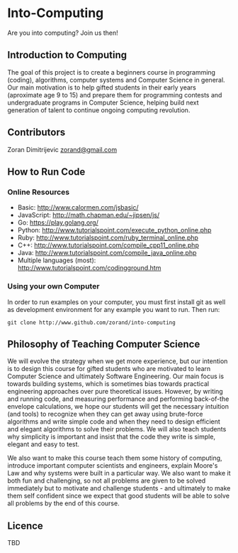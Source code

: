 # Into-Computing

Are you into computing? Join us then!

## Introduction to Computing

The goal of this project is to create a beginners course in programming (coding), algorithms, computer systems and Computer Science in general. Our main motivation is to help gifted students in their early years (aproximate age 9 to 15) and prepare them for programming contests and undergraduate programs in Computer Science, helping build next generation of talent to continue ongoing computing revolution.

## Contributors
Zoran Dimitrijevic <zorand@gmail.com>

## How to Run Code

### Online Resources
- Basic: http://www.calormen.com/jsbasic/
- JavaScript: http://math.chapman.edu/~jipsen/js/
- Go: https://play.golang.org/
- Python: http://www.tutorialspoint.com/execute_python_online.php
- Ruby: http://www.tutorialspoint.com/ruby_terminal_online.php
- C++: http://www.tutorialspoint.com/compile_cpp11_online.php
- Java: http://www.tutorialspoint.com/compile_java_online.php
- Multiple languages (most): http://www.tutorialspoint.com/codingground.htm

### Using your own Computer
In order to run examples on your computer, you must first install git as well as development environment for any example you want to run. Then run:

```
git clone http://www.github.com/zorand/into-computing
```

## Philosophy of Teaching Computer Science

We will evolve the strategy when we get more experience, but our intention is to design this course for gifted students who are motivated to learn Computer Science and ultimately Software Engineering. Our main focus is towards building systems, which is sometimes bias towards practical engineering approaches over pure theoretical issues. However, by writing and running code, and measuring performance and performing back-of-the envelope calculations, we hope our students will get the necessary intuition (and tools) to recognize when they can get away using brute-force algorithms and write simple code and when they need to design efficient and elegant algorithms to solve their problems. We will also teach students why simplicity is important and insist that the code they write is simple, elegant and easy to test.

We also want to make this course teach them some history of computing, introduce important computer scientists and engineers, explain Moore's Law and why systems were built in a particular way. We also want to make it both fun and challenging, so not all problems are given to be solved immediately but to motivate and challenge students - and ultimately to make them self confident since we expect that good students will be able to solve all problems by the end of this course.

## Licence

TBD


